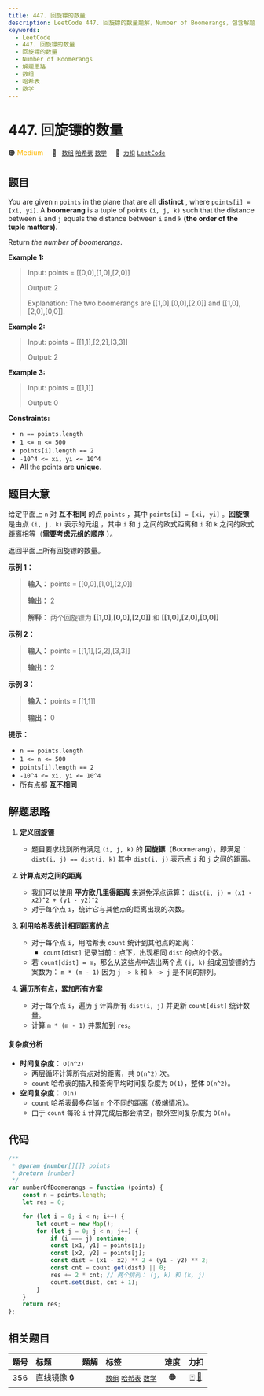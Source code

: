 ```yaml
---
title: 447. 回旋镖的数量
description: LeetCode 447. 回旋镖的数量题解，Number of Boomerangs，包含解题思路、复杂度分析以及完整的 JavaScript 代码实现。
keywords:
  - LeetCode
  - 447. 回旋镖的数量
  - 回旋镖的数量
  - Number of Boomerangs
  - 解题思路
  - 数组
  - 哈希表
  - 数学
---
```


# 447. 回旋镖的数量

🟠 <font color=#ffb800>Medium</font>&emsp; 🔖&ensp; [`数组`](/tag/array.md) [`哈希表`](/tag/hash-table.md) [`数学`](/tag/math.md)&emsp; 🔗&ensp;[`力扣`](https://leetcode.cn/problems/number-of-boomerangs) [`LeetCode`](https://leetcode.com/problems/number-of-boomerangs)

## 题目

You are given `n` `points` in the plane that are all **distinct** , where
`points[i] = [xi, yi]`. A **boomerang** is a tuple of points `(i, j, k)` such
that the distance between `i` and `j` equals the distance between `i` and `k`
**(the order of the tuple matters)**.

Return _the number of boomerangs_.

**Example 1:**

> Input: points = [[0,0],[1,0],[2,0]]
>
> Output: 2
>
> Explanation: The two boomerangs are [[1,0],[0,0],[2,0]] and [[1,0],[2,0],[0,0]].

**Example 2:**

> Input: points = [[1,1],[2,2],[3,3]]
>
> Output: 2

**Example 3:**

> Input: points = [[1,1]]
>
> Output: 0

**Constraints:**

- `n == points.length`
- `1 <= n <= 500`
- `points[i].length == 2`
- `-10^4 <= xi, yi <= 10^4`
- All the points are **unique**.

## 题目大意

给定平面上 `n` 对 **互不相同** 的点 `points` ，其中 `points[i] = [xi, yi]` 。**回旋镖** 是由点
`(i, j, k)` 表示的元组 ，其中 `i` 和 `j` 之间的欧式距离和 `i` 和 `k` 之间的欧式距离相等（**需要考虑元组的顺序** ）。

返回平面上所有回旋镖的数量。

**示例 1：**

> **输入：** points = [[0,0],[1,0],[2,0]]
>
> **输出：** 2
>
> **解释：** 两个回旋镖为 **[[1,0],[0,0],[2,0]]** 和 **[[1,0],[2,0],[0,0]]**

**示例 2：**

> **输入：** points = [[1,1],[2,2],[3,3]]
>
> **输出：** 2

**示例 3：**

> **输入：** points = [[1,1]]
>
> **输出：** 0

**提示：**

- `n == points.length`
- `1 <= n <= 500`
- `points[i].length == 2`
- `-10^4 <= xi, yi <= 10^4`
- 所有点都 **互不相同**

## 解题思路

1. **定义回旋镖**

   - 题目要求找到所有满足 `(i, j, k)` 的 **回旋镖**（Boomerang），即满足：
     `dist(i, j) == dist(i, k)`
     其中 `dist(i, j)` 表示点 `i` 和 `j` 之间的距离。

2. **计算点对之间的距离**

   - 我们可以使用 **平方欧几里得距离** 来避免浮点运算：
     `dist(i, j) = (x1 - x2)^2 + (y1 - y2)^2`
   - 对于每个点 `i`，统计它与其他点的距离出现的次数。

3. **利用哈希表统计相同距离的点**

   - 对于每个点 `i`，用哈希表 `count` 统计到其他点的距离：
     - `count[dist]` 记录当前 `i` 点下，出现相同 `dist` 的点的个数。
   - 若 `count[dist] = m`，那么从这些点中选出两个点 `(j, k)` 组成回旋镖的方案数为：
     `m * (m - 1)`
     因为 `j -> k` 和 `k -> j` 是不同的排列。

4. **遍历所有点，累加所有方案**
   - 对于每个点 `i`，遍历 `j` 计算所有 `dist(i, j)` 并更新 `count[dist]` 统计数量。
   - 计算 `m * (m - 1)` 并累加到 `res`。

#### 复杂度分析

- **时间复杂度：** `O(n^2)`
  - 两层循环计算所有点对的距离，共 `O(n^2)` 次。
  - `count` 哈希表的插入和查询平均时间复杂度为 `O(1)`，整体 `O(n^2)`。
- **空间复杂度：** `O(n)`
  - `count` 哈希表最多存储 `n` 个不同的距离（极端情况）。
  - 由于 `count` 每轮 `i` 计算完成后都会清空，额外空间复杂度为 `O(n)`。

## 代码

```javascript
/**
 * @param {number[][]} points
 * @return {number}
 */
var numberOfBoomerangs = function (points) {
	const n = points.length;
	let res = 0;

	for (let i = 0; i < n; i++) {
		let count = new Map();
		for (let j = 0; j < n; j++) {
			if (i === j) continue;
			const [x1, y1] = points[i];
			const [x2, y2] = points[j];
			const dist = (x1 - x2) ** 2 + (y1 - y2) ** 2;
			const cnt = count.get(dist) || 0;
			res += 2 * cnt; // 两个排列： (j, k) 和 (k, j)
			count.set(dist, cnt + 1);
		}
	}
	return res;
};
```

## 相关题目

<!-- prettier-ignore -->
| 题号 | 标题 | 题解 | 标签 | 难度 | 力扣 |
| :------: | :------ | :------: | :------ | :------: | :------: |
| 356 | 直线镜像 🔒 |  |  [`数组`](/tag/array.md) [`哈希表`](/tag/hash-table.md) [`数学`](/tag/math.md) | 🟠 | [🀄️](https://leetcode.cn/problems/line-reflection) [🔗](https://leetcode.com/problems/line-reflection) |
